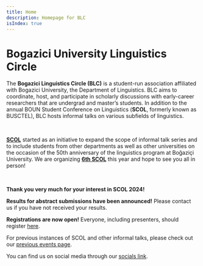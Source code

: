 ```yaml
---
title: Home
description: Homepage for BLC
isIndex: true
---
```


# Bogazici University Linguistics Circle

The **Bogazici Linguistics Circle (BLC)** is a student-run association affiliated with Bogazici University, the Department of Linguistics. BLC aims to coordinate, host, and participate in scholarly discussions with early-career researchers that are undergrad and master’s students. In addition to the annual BOUN Student Conference on Linguistics (**SCOL**, formerly known as BUSCTEL), BLC hosts informal talks on various subfields of linguistics. 

<br />

**[SCOL][scol_recent]** started as an initiative to expand the scope of informal talk series and to include students from other departments as well as other universities on the occasion of the 50th anniversary of the linguistics program at Boğaziçi University. We are organizing **[6th SCOL][scol_recent]** this year and hope to see you all in person!

<br />

**Thank you very much for your interest in SCOL 2024!** 

**Results for abstract submissions have been announced!**
Please contact us if you have not received your results.

**Registrations are now open!** 
Everyone, including presenters, should register [here](https://register.oxfordabstracts.com/event/10579). 


For previous instances of SCOL and other informal talks, please check out our [previous events page][previous].

You can find us on social media through our [socials link](https://linkin.bio/scolboun). 

[scol_recent]: /scol/24/
[previous]: /events/
[mail]: mailto:scol@bogazici.edu.tr
